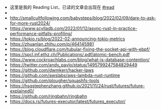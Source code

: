 - 这里是我的 Reading List，已读的文章会出现在 [#read]([[read]])
-
- http://smallcultfollowing.com/babysteps/blog/2022/02/09/dare-to-ask-for-more-rust2024/
- https://www.scylladb.com/2022/01/12/async-rust-in-practice-performance-pitfalls-profiling/
- https://tokio.rs/blog/2022-02-announcing-tokio-metrics
- https://zhuanlan.zhihu.com/p/464145981
- https://blog.cloudflare.com/tubular-fixing-the-socket-api-with-ebpf/
- https://spcl.inf.ethz.ch/Publications/.pdf/atomic-bench.pdf
- https://www.cockroachlabs.com/blog/what-is-database-contention/
- https://twitter.com/andy_pavlo/status/1495799247584829449
- https://github.com/dwmkerr/hacker-laws
- https://github.com/awslabs/aws-lambda-rust-runtime
- https://github.com/plougher/squashfs-tools
- https://hsqstephenzhang.github.io/2021/11/24/rust/futures/future-explained0/
- https://github.com/ringbahn/ringbahn
- https://docs.rs/futures-executor/latest/futures_executor/